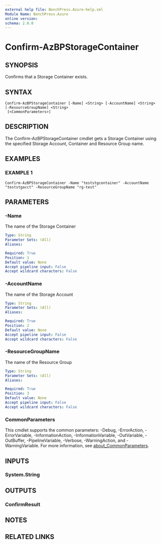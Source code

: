```yaml
---
external help file: BenchPress.Azure-help.xml
Module Name: BenchPress.Azure
online version:
schema: 2.0.0
---
```


# Confirm-AzBPStorageContainer

## SYNOPSIS
Confirms that a Storage Container exists.

## SYNTAX

```
Confirm-AzBPStorageContainer [-Name] <String> [-AccountName] <String> [-ResourceGroupName] <String>
 [<CommonParameters>]
```

## DESCRIPTION
The Confirm-AzBPStorageContainer cmdlet gets a Storage Container using the specified Storage Account, Container
and Resource Group name.

## EXAMPLES

### EXAMPLE 1
```
Confirm-AzBPStorageContainer -Name "teststgcontainer" -AccountName "teststgacct" -ResourceGroupName "rg-test"
```

## PARAMETERS

### -Name
The name of the Storage Container

```yaml
Type: String
Parameter Sets: (All)
Aliases:

Required: True
Position: 1
Default value: None
Accept pipeline input: False
Accept wildcard characters: False
```

### -AccountName
The name of the Storage Account

```yaml
Type: String
Parameter Sets: (All)
Aliases:

Required: True
Position: 2
Default value: None
Accept pipeline input: False
Accept wildcard characters: False
```

### -ResourceGroupName
The name of the Resource Group

```yaml
Type: String
Parameter Sets: (All)
Aliases:

Required: True
Position: 3
Default value: None
Accept pipeline input: False
Accept wildcard characters: False
```

### CommonParameters
This cmdlet supports the common parameters: -Debug, -ErrorAction, -ErrorVariable, -InformationAction, -InformationVariable, -OutVariable, -OutBuffer, -PipelineVariable, -Verbose, -WarningAction, and -WarningVariable. For more information, see [about_CommonParameters](http://go.microsoft.com/fwlink/?LinkID=113216).

## INPUTS

### System.String
## OUTPUTS

### ConfirmResult
## NOTES

## RELATED LINKS
